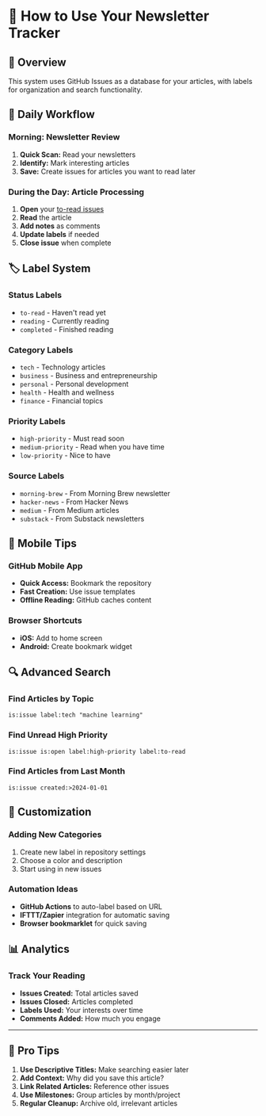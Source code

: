# 📖 How to Use Your Newsletter Tracker

## 🎯 Overview
This system uses GitHub Issues as a database for your articles, with labels for organization and search functionality.

## 🔄 Daily Workflow

### Morning: Newsletter Review
1. **Quick Scan:** Read your newsletters
2. **Identify:** Mark interesting articles
3. **Save:** Create issues for articles you want to read later

### During the Day: Article Processing
1. **Open** your [to-read issues](../../issues?q=is%3Aissue+is%3Aopen+label%3A%22to-read%22)
2. **Read** the article
3. **Add notes** as comments
4. **Update labels** if needed
5. **Close issue** when complete

## 🏷️ Label System

### Status Labels
- `to-read` - Haven't read yet
- `reading` - Currently reading
- `completed` - Finished reading

### Category Labels
- `tech` - Technology articles
- `business` - Business and entrepreneurship
- `personal` - Personal development
- `health` - Health and wellness
- `finance` - Financial topics

### Priority Labels
- `high-priority` - Must read soon
- `medium-priority` - Read when you have time
- `low-priority` - Nice to have

### Source Labels
- `morning-brew` - From Morning Brew newsletter
- `hacker-news` - From Hacker News
- `medium` - From Medium articles
- `substack` - From Substack newsletters

## 📱 Mobile Tips

### GitHub Mobile App
- **Quick Access:** Bookmark the repository
- **Fast Creation:** Use issue templates
- **Offline Reading:** GitHub caches content

### Browser Shortcuts
- **iOS:** Add to home screen
- **Android:** Create bookmark widget

## 🔍 Advanced Search

### Find Articles by Topic
```
is:issue label:tech "machine learning"
```

### Find Unread High Priority
```
is:issue is:open label:high-priority label:to-read
```

### Find Articles from Last Month
```
is:issue created:>2024-01-01
```

## 🔧 Customization

### Adding New Categories
1. Create new label in repository settings
2. Choose a color and description
3. Start using in new issues

### Automation Ideas
- **GitHub Actions** to auto-label based on URL
- **IFTTT/Zapier** integration for automatic saving
- **Browser bookmarklet** for quick saving

## 📊 Analytics

### Track Your Reading
- **Issues Created:** Total articles saved
- **Issues Closed:** Articles completed
- **Labels Used:** Your interests over time
- **Comments Added:** How much you engage

---

## 🎯 Pro Tips

1. **Use Descriptive Titles:** Make searching easier later
2. **Add Context:** Why did you save this article?
3. **Link Related Articles:** Reference other issues
4. **Use Milestones:** Group articles by month/project
5. **Regular Cleanup:** Archive old, irrelevant articles
